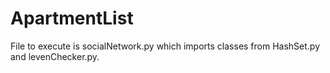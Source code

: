# ApartmentList

File to execute is socialNetwork.py which imports classes from HashSet.py and levenChecker.py.
